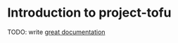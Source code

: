 # Introduction to project-tofu

TODO: write [great documentation](http://jacobian.org/writing/great-documentation/what-to-write/)
